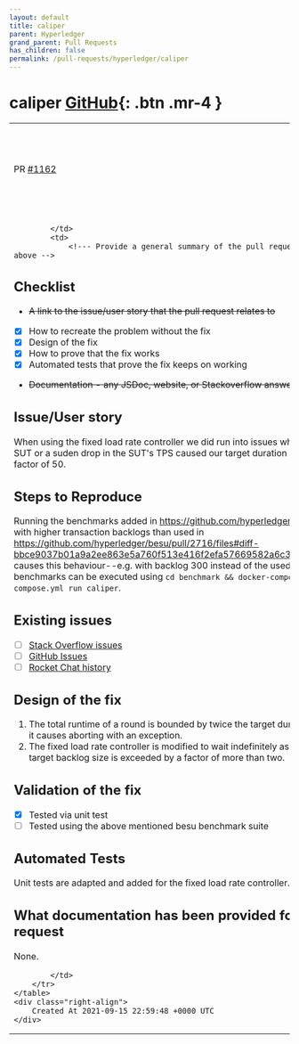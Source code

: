 ```yaml
---
layout: default
title: caliper
parent: Hyperledger
grand_parent: Pull Requests
has_children: false
permalink: /pull-requests/hyperledger/caliper
---
```


# caliper <span class="fs-3 right-align">[GitHub](https://github.com/hyperledger/caliper){: .btn .mr-4 }</span>


<div>
    <table>
        <tr>
            <td>
                PR <a href="https://github.com/hyperledger/caliper/pull/1162" class=".btn">#1162</a>
            </td>
            <td>
                <b>
                    Make fixed load rate controller honor the target duration
                </b>
            </td>
        </tr>
        <tr>
            <td>
                
            </td>
            <td>
                <!--- Provide a general summary of the pull request in the Title above -->

## Checklist
 - ~~A link to the issue/user story that the pull request relates to~~
 - [x]  How to recreate the problem without the fix
 - [x]  Design of the fix
 - [x]  How to prove that the fix works
 - [x]  Automated tests that prove the fix keeps on working
 - ~~Documentation - any JSDoc, website, or Stackoverflow answers?~~


## Issue/User story
<!--- What issue / user story is this for -->
When using the fixed load rate controller we did run into issues where a hanging SUT or a suden drop in the SUT's TPS caused our target duration exceeded by a factor of 50.

## Steps to Reproduce
<!--- Provide a link to a live example, or an unambiguous set of steps to -->
<!--- reproduce this bug include code to reproduce, if relevant -->
Running the benchmarks added in https://github.com/hyperledger/besu/pull/2716 with higher transaction backlogs than used in https://github.com/hyperledger/besu/pull/2716/files#diff-bbce9037b01a9a2ee863e5a760f513e416f2efa57669582a6c316a168044c310 causes this behaviour--e.g. with backlog 300 instead of the used 200. The benchmarks can be executed using `cd benchmark && docker-compose -f docker-compose.yml run caliper`.


## Existing issues
<!-- Have you searched for any existing issues or are their any similar issues that you've found? -->
- [ ] [Stack Overflow issues](http://stackoverflow.com/tags/hyperledger-caliper)
- [ ] [GitHub Issues](https://github.com/hyperledger/caliper/issues)
- [ ] [Rocket Chat history](https://chat.hyperledger.org/channel/caliper)

<!-- please include any links to issues here -->

## Design of the fix
<!-- Focus on why you designed this fix this way, and what was discounted. Do not describe just the code - we can read that! -->
1. The total runtime of a round is bounded by twice the target duration. Exceeding it causes aborting with an exception.
2. The fixed load rate controller is modified to wait indefinitely as long as the target backlog size is exceeded by a factor of more than two.

## Validation of the fix
<!-- Over and above the tests, what has been done to prove this works? -->
- [x] Tested via unit test
- [ ] Tested using the above mentioned besu benchmark suite

## Automated Tests
<!-- Please describe the automated tests that are put in place to stop this recurring -->
Unit tests are adapted and added for the fixed load rate controller.

## What documentation has been provided for this pull request
<!-- JSDocs, WebSite and answers to Stack Overflow questions are possible documentation sources -->
None.

            </td>
        </tr>
    </table>
    <div class="right-align">
        Created At 2021-09-15 22:59:48 +0000 UTC
    </div>
</div>

